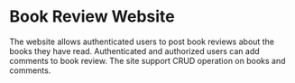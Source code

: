 # Book Review Website

The website allows authenticated users to post book reviews about the books they have read. Authenticated and authorized users can add comments to book review. The site support CRUD operation on books and comments.

